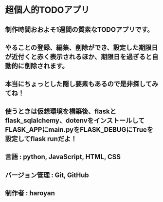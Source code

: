 超個人的TODOアプリ
===
## 制作時間おおよそ1週間の質素なTODOアプリです。
## やることの登録、編集、削除ができ、設定した期限日が近付くと赤く表示されるほか、期限日を過ぎると自動的に削除されます。
## 本当にちょっとした隠し要素もあるので是非探してみてね！
## 使うときは仮想環境を構築後、flaskとflask_sqlalchemy、dotenvをインストールしてFLASK_APPにmain.pyをFLASK_DEBUGにTrueを設定してflask runだよ！
## 言語 : python, JavaScript, HTML, CSS
## バージョン管理 : Git, GitHub
## 制作者 : haroyan
